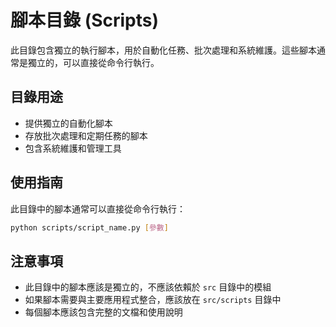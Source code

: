 # 腳本目錄 (Scripts)

此目錄包含獨立的執行腳本，用於自動化任務、批次處理和系統維護。這些腳本通常是獨立的，可以直接從命令行執行。

## 目錄用途

- 提供獨立的自動化腳本
- 存放批次處理和定期任務的腳本
- 包含系統維護和管理工具

## 使用指南

此目錄中的腳本通常可以直接從命令行執行：

```bash
python scripts/script_name.py [參數]
```

## 注意事項

- 此目錄中的腳本應該是獨立的，不應該依賴於 `src` 目錄中的模組
- 如果腳本需要與主要應用程式整合，應該放在 `src/scripts` 目錄中
- 每個腳本應該包含完整的文檔和使用說明
